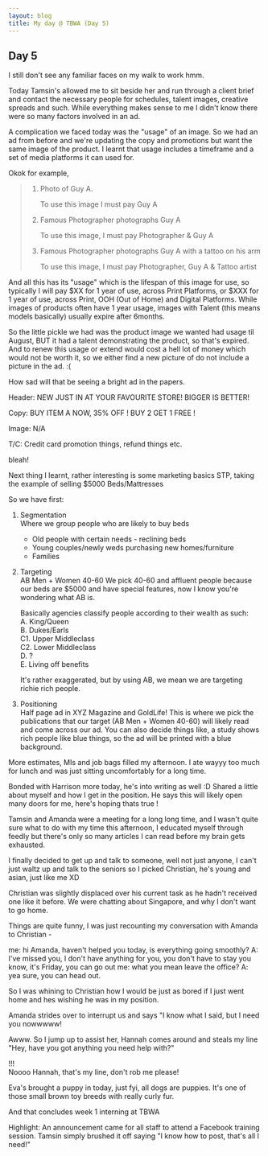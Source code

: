 ```yaml
---
layout: blog
title: My day @ TBWA (Day 5)
---
```


## Day 5

I still don't see any familiar faces on my walk to work hmm.

Today Tamsin's allowed me to sit beside her and run through a client brief and contact the necessary people for schedules, talent images, creative spreads and such. While everything makes sense to me I didn't know there were so many factors involved in an ad.

A complication we faced today was the "usage" of an image. So we had an ad from before and we're updating the copy and promotions but want the same image of the product. I learnt that usage includes a timeframe and a set of media platforms it can used for.

Okok for example,

> 1. Photo of Guy A.
> 
>    To use this image I must pay Guy A
> 
> 2. Famous Photographer photographs Guy A
> 
>    To use this image, I must pay Photographer & Guy A
> 
> 3. Famous Photographer photographs Guy A with a tattoo on his arm
> 
>    To use this image, I must pay Photographer, Guy A & Tattoo artist

And all this has its "usage" which is the lifespan of this image for use, so typically I will pay $XX for 1 year of use, across Print Platforms, or $XXX for 1 year of use, across Print, OOH (Out of Home) and Digital Platforms. While images of products often have 1 year usage, images with Talent (this means models basically) usually expire after 6months.

So the little pickle we had was the product image we wanted had usage til August, BUT it had a talent demonstrating the product, so that's expired. And to renew this usage or extend would cost a hell lot of money which would not be worth it, so we either find a new picture of do not include a picture in the ad. :(

How sad will that be seeing a bright ad in the papers.

Header: NEW JUST IN AT YOUR FAVOURITE STORE! BIGGER IS BETTER!

Copy: BUY ITEM A NOW, 35% OFF ! BUY 2 GET 1 FREE !

Image: N/A

T/C: Credit card promotion things, refund things etc.

bleah!

Next thing I learnt, rather interesting is some marketing basics STP, taking the example of selling $5000 Beds/Mattresses

So we have first:

1. Segmentation  
   Where we group people who are likely to buy beds  
   - Old people with certain needs - reclining beds
   - Young couples/newly weds purchasing new homes/furniture
   - Families

2. Targeting  
   AB Men + Women 40-60
   We pick 40-60 and affluent people because our beds are $5000 and have special features, now I know you're wondering what AB is.

   Basically agencies classify people according to their wealth as such:  
   A. King/Queen  
   B. Dukes/Earls  
   C1. Upper Middleclass  
   C2. Lower Middleclass  
   D. ?  
   E. Living off benefits

   It's rather exaggerated, but by using AB, we mean we are targeting richie rich people.

3. Positioning  
   Half page ad in XYZ Magazine and GoldLife!
   This is where we pick the publications that our target (AB Men + Women 40-60) will likely read and come across our ad.
   You can also decide things like, a study shows rich people like blue things, so the ad will be printed with a blue background.

More estimates, MIs and job bags filled my afternoon. I ate wayyy too much for lunch and was just sitting uncomfortably for a long time.

Bonded with Harrison more today, he's into writing as well :D Shared a little about myself and how I get in the position. He says this will likely open many doors for me, here's hoping thats true !

Tamsin and Amanda were a meeting for a long long time, and I wasn't quite sure what to do with my time this afternoon, I educated myself through feedly but there's only so many articles I can read before my brain gets exhausted.

I finally decided to get up and talk to someone, well not just anyone, I can't just waltz up and talk to the seniors so I picked Christian, he's young and asian, just like me XD

Christian was slightly displaced over his current task as he hadn't received one like it before. We were chatting about Singapore, and why I don't want to go home.

Things are quite funny, I was just recounting my conversation with Amanda to Christian -

me: hi Amanda, haven't helped you today, is everything going smoothly?
A: I've missed you, I don't have anything for you, you don't have to stay you know, it's Friday, you can go out
me: what you mean leave the office?
A: yea sure, you can head out.

So I was whining to Christian how I would be just as bored if I just went home and hes wishing he was in my position.

Amanda strides over to interrupt us and says "I know what I said, but I need you nowwwww!

Awww. So I jump up to assist her, Hannah comes around and steals my line "Hey, have you got anything you need help with?"

!!!  
Noooo Hannah, that's my line, don't rob me please!

Eva's brought a puppy in today, just fyi, all dogs are puppies. It's one of those small brown toy breeds with really curly fur.

And that concludes week 1 interning at TBWA

Highlight: An announcement came for all staff to attend a Facebook training session. Tamsin simply brushed it off saying "I know how to post, that's all I need!"
